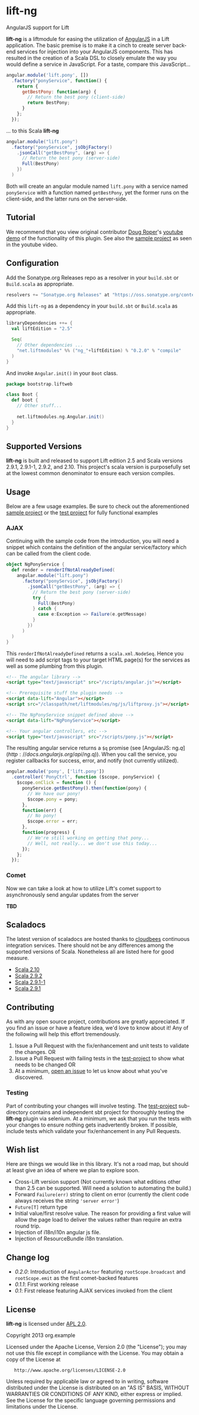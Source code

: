 # lift-ng

AngularJS support for Lift

**lift-ng** is a liftmodule for easing the utilization of [AngularJS](http://docs.angularjs.org/guide/overview) in a Lift application.  The basic premise is to make it a cinch to create server back-end services for injection into your AngularJS components.  This has resulted in the creation of a Scala DSL to closely emulate the way you would define a service in JavaScript.  For a taste, compare this JavaScript...

```javascript
angular.module('lift.pony', [])
  .factory("ponyService", function() {
    return {
      getBestPony: function(arg) {
        // Return the best pony (client-side)
        return BestPony;
      }
    };
  });
```

... to this Scala **lift-ng**

```scala
angular.module("lift.pony")
  .factory("ponyService", jsObjFactory()
    .jsonCall("getBestPony", (arg) => {
      // Return the best pony (server-side)
      Full(BestPony)
    })
  )
```

Both will create an angular module named `lift.pony` with a service named `ponyService` with a function named `getBestPony`, yet the former runs on the client-side, and the latter runs on the server-side.

## Tutorial

We recommend that you view original contributor [Doug Roper](https://github.com/htmldoug)'s [youtube demo](http://www.youtube.com/watch?v=VH-S2UDN-NQ) of the functionality of this plugin.  See also the [sample project](https://github.com/htmldoug/ng-lift-proxy) as seen in the youtube video.

## Configuration

Add the Sonatype.org Releases repo as a resolver in your `build.sbt` or `Build.scala` as appropriate.

```scala
resolvers += "Sonatype.org Releases" at "https://oss.sonatype.org/content/repositories/releases/"
```

Add this `lift-ng` as a dependency in your `build.sbt` or `Build.scala` as appropriate.

```scala
libraryDependencies ++= {
  val liftEdition = "2.5"

  Seq(
    // Other dependencies ...
    "net.liftmodules" %% ("ng_"+liftEdition) % "0.2.0" % "compile"
  )
}
```

And invoke `Angular.init()` in your `Boot` class.

```scala
package bootstrap.liftweb

class Boot {
  def boot {
    // Other stuff...
    
    net.liftmodules.ng.Angular.init()
  }
}
```

## Supported Versions

**lift-ng** is built and released to support Lift edition 2.5 and Scala versions 2.9.1, 2.9.1-1, 2.9.2, and 2.10.  This project's scala version is purposefully set at the lowest common denominator to ensure each version compiles.

## Usage

Below are a few usage examples.  Be sure to check out the aforementioned [sample project](https://github.com/htmldoug/ng-lift-proxy) or the [test project](https://github.com/barnesjd/lift-ng/tree/master/test-project) for fully functional examples

### AJAX

Continuing with the sample code from the introduction, you will need a snippet which contains the definition of the angular service/factory which can be called from the client code.

```scala
object NgPonyService {
  def render = renderIfNotAlreadyDefined(
    angular.module("lift.pony")
      .factory("ponyService", jsObjFactory()
        .jsonCall("getBestPony", (arg) => {
          // Return the best pony (server-side)
          try {
            Full(BestPony)
          } catch {
            case e:Exception => Failure(e.getMessage)
          }
        })
      )
  )
}
```

This `renderIfNotAlreadyDefined` returns a `scala.xml.NodeSeq`.  Hence you will need to add script tags to your target HTML page(s) for the services as well as some plumbing from this plugin.  

```html
<!-- The angular library -->
<script type="text/javascript" src="/scripts/angular.js"></script>

<!-- Prerequisite stuff the plugin needs -->
<script data-lift="Angular"></script>
<script src="/classpath/net/liftmodules/ng/js/liftproxy.js"></script>

<!-- The NgPonyService snippet defined above -->
<script data-lift="NgPonyService"></script>

<!-- Your angular controllers, etc -->
<script type="text/javascript" src="/scripts/pony.js"></script>
```

The resulting angular service returns a `$q` promise (see [AngularJS: ng.$q](http://docs.angularjs.org/api/ng.$q)).  When you call the service, you register callbacks for success, error, and notify (not currently utilized).

```javascript
angular.module('pony', ['lift.pony'])
  .controller('PonyCtrl', function ($scope, ponyService) {
    $scope.onClick = function () {
      ponyService.getBestPony().then(function(pony) {
        // We have our pony!
        $scope.pony = pony;
      },
      function(err) {
        // No pony!
        $scope.error = err;
      },
      function(progress) {
        // We're still working on getting that pony...
        // Well, not really... we don't use this today...
      });
    };
  });
```

### Comet 

Now we can take a look at how to utilize Lift's comet support to asynchronously send angular updates from the server

**TBD**


## Scaladocs

The latest version of scaladocs are hosted thanks to [cloudbees](http://www.cloudbees.com/) continuous integration services.  There should not be any differences among the supported versions of Scala.  Nonetheless all are listed here for good measure.
* [Scala 2.10](https://liftmodules.ci.cloudbees.com/job/lift-ng/ws/target/scala-2.10/api/index.html#package)
* [Scala 2.9.2](https://liftmodules.ci.cloudbees.com/job/lift-ng/ws/target/scala-2.9.2/api/index.html#package)
* [Scala 2.9.1-1](https://liftmodules.ci.cloudbees.com/job/lift-ng/ws/target/scala-2.9.1-1/api/index.html#package)
* [Scala 2.9.1](https://liftmodules.ci.cloudbees.com/job/lift-ng/ws/target/scala-2.9.1/api/index.html#package)

## Contributing

As with any open source project, contributions are greatly appreciated.  If you find an issue or have a feature idea, we'd love to know about it!  Any of the following will help this effort tremendously.

1. Issue a Pull Request with the fix/enhancement and unit tests to validate the changes.  OR
2. Issue a Pull Request with failing tests in the [test-project](https://github.com/barnesjd/lift-ng/tree/master/test-project) to show what needs to be changed OR
3. At a minimum, [open an issue](https://github.com/barnesjd/lift-ng/issues/new) to let us know about what you've discovered.

### Testing

Part of contributing your changes will involve testing.  The [test-project](https://github.com/barnesjd/lift-ng/tree/master/test-project) sub-directory contains and independent sbt project for thoroughly testing the **lift-ng** plugin via selenium.  At a minimum, we ask that you run the tests with your changes to ensure nothing gets inadvertently broken.  If possible, include tests which validate your fix/enhancement in any Pull Requests.

## Wish list

Here are things we would like in this library.  It's not a road map, but should at least give an idea of where we plan to explore soon.

* Cross-Lift version support (Not currently known what editions other than 2.5 can be supported.  Will need a solution to automating the build.)
* Forward `Failure(err)` string to client on error (currently the client code always receives the string `'server error'`)
* `Future[T]` return type
* Initial value/first resolve value.  The reason for providing a first value will allow the page load to deliver the values rather than require an extra round trip.
* Injection of i18n/i10n angular js file.
* Injection of ResourceBundle i18n translation.

## Change log

* *0.2.0*: Introduction of `AngularActor` featuring `rootScope.broadcast` and `rootScope.emit` as the first comet-backed features
* *0.1.1*: First working release
* *0.1*: First release featuring AJAX services invoked from the client

## License

**lift-ng** is licensed under [APL 2.0](http://www.apache.org/licenses/LICENSE-2.0).

Copyright 2013 org.example

   Licensed under the Apache License, Version 2.0 (the "License");
   you may not use this file except in compliance with the License.
   You may obtain a copy of the License at

       http://www.apache.org/licenses/LICENSE-2.0

   Unless required by applicable law or agreed to in writing, software
   distributed under the License is distributed on an "AS IS" BASIS,
   WITHOUT WARRANTIES OR CONDITIONS OF ANY KIND, either express or implied.
   See the License for the specific language governing permissions and
   limitations under the License.

